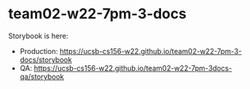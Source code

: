 # team02-w22-7pm-3-docs

Storybook is here:
* Production: <https://ucsb-cs156-w22.github.io/team02-w22-7pm-3-docs/storybook>
* QA:  <https://ucsb-cs156-w22.github.io/team02-w22-7pm-3docs-qa/storybook>

